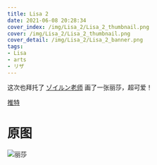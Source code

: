 ```yaml
---
title: Lisa 2
date: 2021-06-08 20:28:34
cover_index: /img/Lisa_2/Lisa_2_thumbnail.png
cover: /img/Lisa_2/Lisa_2_thumbnail.png
cover_detail: /img/Lisa_2/Lisa_2_banner.png
tags:
- Lisa
- arts
- リザ
---
```


这次也拜托了 [ゾイルン老师](https://twitter.com/Zoirun) 画了一张丽莎，超可爱！

[推特](https://twitter.com/ddvd233/status/1402136483692089345)

# 原图

![丽莎](/img/Lisa_2/Lisa_2_full.png)

